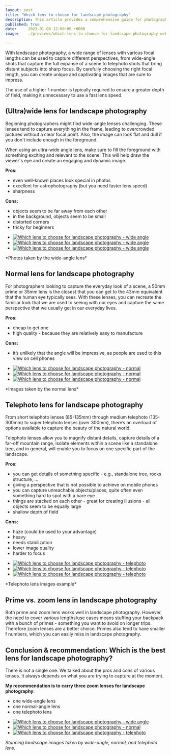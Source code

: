 ```yaml
---
layout: post
title: "Which lens to choose for landscape photography"
description: This article provides a comprehensive guide for photographers looking to choose the right lens for landscape photography. Learn how to choose the right lens for the type of landscape you are shooting and the type of photos you want to take.
published: true
date:     2023-01-08 12:00:00 +0000
image:    ./previews/which-lens-to-choose-for-landscape-photography.webp

---
```


With landscape photography, a wide range of lenses with various focal lengths can be used to capture different perspectives, from wide-angle shots that capture the full expanse of a scene to telephoto shots that bring distant subjects into sharp focus. By carefully choosing the right focal length, you can create unique and captivating images that are sure to impress.

The use of a higher f-number is typically required to ensure a greater depth of field, making it unnecessary to use a fast lens speed.

## (Ultra)wide lens for landscape photography
Beginning photographers might find wide-angle lenses challenging. These lenses tend to capture everything in the frame, leading to overcrowded pictures without a clear focal point. Also, the image can look flat and dull if you don't include enough in the foreground.   

When using an ultra-wide angle lens, make sure to fill the foreground with something exciting and relevant to the scene. This will help draw the viewer's eye and create an engaging and dynamic image.

**Pros:** 
+ even well-known places look special in photos
+ excellent for astrophotography (but you need faster lens speed)
+ sharpness 

**Cons:**
- objects seem to be far away from each other 
- in the background, objects seem to be small 
- distorted corners
- tricky for beginners

<article class="article col col-12 col-t-12">
<ul class="image-gallery">
<div class="imagegallery">
<li><a href="/img/wiki/lens-for-landscape-photography-wide-angle/lens-for-landscape-photography-wide-angle-1.webp"><img src="/img/thumbnails/wiki/lens-for-landscape-photography-wide-angle/lens-for-landscape-photography-wide-angle-1.webp" alt="Which lens to choose for landscape photography - wide angle"></a></li>
<li><a href="/img/wiki/lens-for-landscape-photography-wide-angle/lens-for-landscape-photography-wide-angle-2.webp"><img src="/img/thumbnails/wiki/lens-for-landscape-photography-wide-angle/lens-for-landscape-photography-wide-angle-2.webp" alt="Which lens to choose for landscape photography - wide angle"></a></li>
<li><a href="/img/wiki/lens-for-landscape-photography-wide-angle/lens-for-landscape-photography-wide-angle-3.webp"><img src="/img/thumbnails/wiki/lens-for-landscape-photography-wide-angle/lens-for-landscape-photography-wide-angle-3.webp" alt="Which lens to choose for landscape photography - wide angle"></a></li>
</div>
</ul>
</article>
*Photos taken by the wide-angle lens*

## Normal lens for landscape photography
For photographers looking to capture the everyday look of a scene, a 50mm prime or 35mm lens is the closest that you can get to the 43mm equivalent that the human eye typically sees. With these lenses, you can recreate the familiar look that we are used to seeing with our eyes and capture the same perspective that we usually get in our everyday lives.

**Pros:**
+ cheap to get one
+ high quality - because they are relatively easy to manufacture

**Cons:**
- it’s unlikely that the angle will be impressive, as people are used to this view on cell phones

<article class="article col col-12 col-t-12">
<ul class="image-gallery">
<div class="imagegallery">
<li><a href="/img/wiki/lens-for-landscape-photography-normal/lens-for-landscape-photography-normal-1.webp"><img src="/img/thumbnails/wiki/lens-for-landscape-photography-normal/lens-for-landscape-photography-normal-1.webp" alt="Which lens to choose for landscape photography - normal"></a></li>
<li><a href="/img/wiki/lens-for-landscape-photography-normal/lens-for-landscape-photography-normal-2.webp"><img src="/img/thumbnails/wiki/lens-for-landscape-photography-normal/lens-for-landscape-photography-normal-2.webp" alt="Which lens to choose for landscape photography - normal"></a></li>
<li><a href="/img/wiki/lens-for-landscape-photography-normal/lens-for-landscape-photography-normal-3.webp"><img src="/img/thumbnails/wiki/lens-for-landscape-photography-normal/lens-for-landscape-photography-normal-3.webp" alt="Which lens to choose for landscape photography - normal"></a></li>
</div>
</ul>
</article>
*Images taken by the normal lens*

## Telephoto lens for landscape photography
From short telephoto lenses (85-135mm) through medium telephoto (135-300mm) to super telephoto lenses (over 300mm), there’s an overload of options available to capture the beauty of the natural world.

Telephoto lenses allow you to magnify distant details, capture details of a far-off mountain range, isolate elements within a scene like a standalone tree, and in general, will enable you to focus on one specific part of the landscape.

**Pros:**
+ you can get details of something specific - e.g., standalone tree, rocks structure, …
+ giving a perspective that is not possible to achieve on mobile phones
+ you can capture unreachable objects/places, quite often even something hard to spot with a bare eye
+ things are stacked on each other - great for creating illusions - all objects seem to be equally large 
+ shallow depth of field 

**Cons:**
- haze (could be used to your advantage)
- heavy 
- needs stabilization
- lower image quality
- harder to focus

<article class="article col col-12 col-t-12">
<ul class="image-gallery">
<div class="imagegallery">
<li><a href="/img/wiki/lens-for-landscape-photography-telephoto/lens-for-landscape-photography-telephoto-1.webp"><img src="/img/thumbnails/wiki/lens-for-landscape-photography-telephoto/lens-for-landscape-photography-telephoto-1.webp" alt="Which lens to choose for landscape photography - telephoto"></a></li>
<li><a href="/img/wiki/lens-for-landscape-photography-telephoto/lens-for-landscape-photography-telephoto-2.webp"><img src="/img/thumbnails/wiki/lens-for-landscape-photography-telephoto/lens-for-landscape-photography-telephoto-2.webp" alt="Which lens to choose for landscape photography - telephoto"></a></li>
<li><a href="/img/wiki/lens-for-landscape-photography-telephoto/lens-for-landscape-photography-telephoto-3.webp"><img src="/img/thumbnails/wiki/lens-for-landscape-photography-telephoto/lens-for-landscape-photography-telephoto-3.webp" alt="Which lens to choose for landscape photography - telephoto"></a></li>
</div>
</ul>
</article>
*Telephoto lens images example*

## Prime vs. zoom lens in landscape photography
Both prime and zoom lens works well in landscape photography. However, the need to cover various lengths/use cases means stuffing your backpack with a bunch of primes - something you want to avoid on longer trips. Therefore zoom lenses are a better choice. Primes also tend to have smaller f numbers, which you can easily miss in landscape photography. 

## Conclusion & recommendation: Which is the best lens for landscape photography? 
There is not a single one. We talked about the pros and cons of various lenses. It always depends on what you are trying to capture at the moment. 

**My recommendation is to carry three zoom lenses for landscape photography**:
* one wide-angle lens 
* one normal-angle lens
* one telephoto lens

<article class="article col col-12 col-t-12">
<ul class="image-gallery">
<div class="imagegallery">
<li><a href="/img/wiki/lens-for-landscape-photography-all/lens-for-landscape-photography-all-1.webp"><img src="/img/thumbnails/wiki/lens-for-landscape-photography-all/lens-for-landscape-photography-all-1.webp" alt="Which lens to choose for landscape photography - wide angle"></a></li>
<li><a href="/img/wiki/lens-for-landscape-photography-all/lens-for-landscape-photography-all-2.webp"><img src="/img/thumbnails/wiki/lens-for-landscape-photography-all/lens-for-landscape-photography-all-2.webp" alt="Which lens to choose for landscape photography - normal"></a></li>
<li><a href="/img/wiki/lens-for-landscape-photography-all/lens-for-landscape-photography-all-3.webp"><img src="/img/thumbnails/wiki/lens-for-landscape-photography-all/lens-for-landscape-photography-all-3.webp" alt="Which lens to choose for landscape photography - telephoto"></a></li>
</div>
</ul>
</article>

*Stunning landscape images taken by wide-angle, normal, and telephoto lens.*